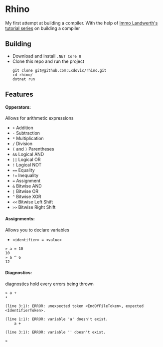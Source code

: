 # Rhino

My first attempt at building a compiler. With the help
of [Immo Landwerth's tutorial series](https://www.youtube.com/playlist?list=PLRAdsfhKI4OWNOSfS7EUu5GRAVmze1t2y) on
building a compiler

## Building

- Download and install `.NET Core 8`
- Clone this repo and run the project
  ```
  git clone git@github.com:Lxdovic/rhino.git
  cd rhino/
  dotnet run
  ```

## Features

#### Opperators:
Allows for arithmetic expressions

- `+` Addition
- `-` Subtraction
- `*` Multiplication
- `/` Division
- `(` and `)` Parentheses
- `&&` Logical AND
- `||` Logical OR
- `!` Logical NOT
- `==` Equality
- `!=` Inequality
- `=` Assignment
- `&` Bitwise AND
- `|` Bitwise OR
- `^` Bitwise XOR
- `<<` Bitwise Left Shift
- `>>` Bitwise Right Shift

#### Assignments:
Allows you to declare variables

- `<identifier> = <value>`

```
» a = 10
10
» a ^ 6 
12 
```

#### Diagnostics:
diagnostics hold every errors being thrown

```
» a + 
• 

(line 3:1): ERROR: unexpected token <EndOfFileToken>, expected <IdentifierToken>.

(line 1:1): ERROR: variable 'a' doesn't exist.
    a + 

(line 3:1): ERROR: variable '' doesn't exist.
    
» 

```
